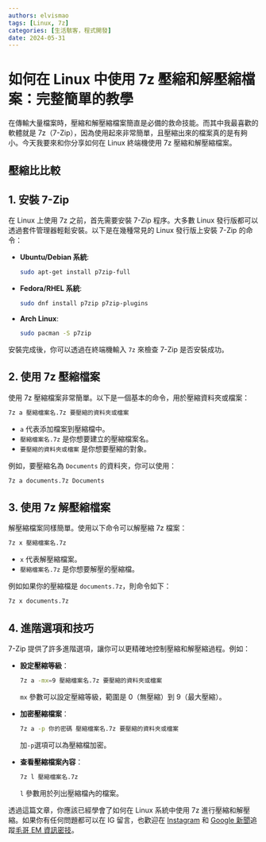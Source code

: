 ```yaml
---
authors: elvismao
tags: [Linux, 7z]
categories: [生活駭客，程式開發]
date: 2024-05-31
---
```


# 如何在 Linux 中使用 7z 壓縮和解壓縮檔案：完整簡單的教學

在傳輸大量檔案時，壓縮和解壓縮檔案簡直是必備的救命技能。而其中我最喜歡的軟體就是 7z（7-Zip），因為使用起來非常簡單，且壓縮出來的檔案真的是有夠小。今天我要來和你分享如何在 Linux 終端機使用 7z 壓縮和解壓縮檔案。

## 壓縮比比較

## 1. 安裝 7-Zip

在 Linux 上使用 7z 之前，首先需要安裝 7-Zip 程序。大多數 Linux 發行版都可以透過套件管理器輕鬆安裝。以下是在幾種常見的 Linux 發行版上安裝 7-Zip 的命令：

- **Ubuntu/Debian 系統**:

  ```bash
  sudo apt-get install p7zip-full
  ```

- **Fedora/RHEL 系統**:

  ```bash
  sudo dnf install p7zip p7zip-plugins
  ```

- **Arch Linux**:
  ```bash
  sudo pacman -S p7zip
  ```

安裝完成後，你可以透過在終端機輸入 `7z` 來檢查 7-Zip 是否安裝成功。

## 2. 使用 7z 壓縮檔案

使用 7z 壓縮檔案非常簡單。以下是一個基本的命令，用於壓縮資料夾或檔案：

```bash
7z a 壓縮檔案名.7z 要壓縮的資料夾或檔案
```

- `a` 代表添加檔案到壓縮檔中。
- `壓縮檔案名.7z` 是你想要建立的壓縮檔案名。
- `要壓縮的資料夾或檔案` 是你想要壓縮的對象。

例如，要壓縮名為 `Documents` 的資料夾，你可以使用：

```bash
7z a documents.7z Documents
```

## 3. 使用 7z 解壓縮檔案

解壓縮檔案同樣簡單。使用以下命令可以解壓縮 7z 檔案：

```bash
7z x 壓縮檔案名.7z
```

- `x` 代表解壓縮檔案。
- `壓縮檔案名.7z` 是你想要解壓的壓縮檔。

例如如果你的壓縮檔是 `documents.7z`，則命令如下：

```bash
7z x documents.7z
```

## 4. 進階選項和技巧

7-Zip 提供了許多進階選項，讓你可以更精確地控制壓縮和解壓縮過程。例如：

- **設定壓縮等級**：

  ```bash
  7z a -mx=9 壓縮檔案名.7z 要壓縮的資料夾或檔案
  ```

  `mx` 參數可以設定壓縮等級，範圍是 0（無壓縮）到 9（最大壓縮）。

- **加密壓縮檔案**：

  ```bash
  7z a -p 你的密碼 壓縮檔案名.7z 要壓縮的資料夾或檔案
  ```

  加`-p`選項可以為壓縮檔加密。

- **查看壓縮檔案內容**：
  ```bash
  7z l 壓縮檔案名.7z
  ```
  `l` 參數用於列出壓縮檔內的檔案。

透過這篇文章，你應該已經學會了如何在 Linux 系統中使用 7z 進行壓縮和解壓縮。如果你有任何問題都可以在 IG 留言，也歡迎在 [Instagram](https://www.instagram.com/em.tec.blog) 和 [Google 新聞](https://news.google.com/publications/CAAqBwgKMKXLvgswsubVAw?ceid=TW:zh-Hant&oc=3)追蹤[毛哥 EM 資訊密技](https://em-tec.github.io/)。
